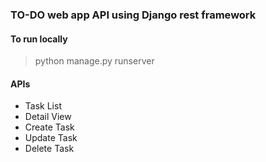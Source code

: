 ### TO-DO web app API using Django rest framework


#### To run locally
> python manage.py runserver
#### APIs
- Task List
- Detail View
- Create Task
- Update Task
- Delete Task
